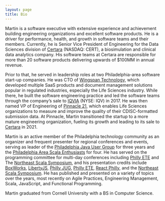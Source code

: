 ```yaml
---
layout: page
title: Bio
---
```


Martin is a software executive with extensive experience and achievement building engineering organizations and excellent software products. 
He is a driver for performance, health, and growth in software teams and their members. Currently, he is Senior Vice President of Engineering for the Data Sciences division of [Certara][certara] (NASDAQ: CERT), a biosimulation and clinical data analytics company. His software teams at Certara are responsible for more than 20 software products delivering upwards of $100MM in annual revenue.

Prior to that, he served in leadership roles at two Philadelphia-area software start-up companies. He was CTO of [Wingspan Technology][wingspan], which developed  multiple SaaS products and document management solutions popular in regulated industries, especially the Life Sciences industry. While there, he built the software engineering practice and led the software teams through the company’s sale to [IQVIA][iqvia] (NYSE: IQV) in 2017. He was then named VP of Engineering of [Pinnacle 21][pinnacle21], which enables Life Sciences organizations to measure and improve the quality of their CDISC-formatted submission data. At Pinnacle, Martin transitioned the startup to a more mature engineering organization, fueling its growth and leading to its sale to [Certara][certara] in 2021.

Martin is an active member of the Philadelphia technology community as an organizer and frequent presenter for regional conferences and events, serving as leader of the [Philadelphia Java User Group][phillyjug] for three years and the [Philadelphia Area Scala Enthusiasts][phase] for four. He has served on the programming committee for multi-day conferences including [Philly ETE][ete] and The [Northeast Scala Symposium][nescala], and his presentation credits include [BoxWorks][boxworks], [LibertyJS][libertyjs], [Philly JUG][phillyjug], [Philly ETE][ete], [React Philly][reactphilly], and the [Northeast Scala Symposium][nescala]. He has published and presented on a variety of topics over the years, most recently on Agile Practices, Engineering Management, Scala, JavaScript, and Functional Programming.

Martin graduated from Cornell University with a BS in Computer Science.

[pinnacle21]: https://www.pinnacle21.com/
[wingspan]: https://www.wingspan.com
[iqvia]: https://www.iqvia.com/
[certara]: http://certara.com
[ethermoon]: https://ethermoon.com
[phillyjug]: https://www.meetup.com/PhillyJUG/
[phase]: https://www.meetup.com/scala-phase/
[ete]: https://phillyemergingtech.com/
[nescala]: https://www.nescala.io/
[reactphilly]: https://www.meetup.com/React-Philly/
[boxworks]: https://www.box.com/boxworks/
[libertyjs]: https://libertyjs.com/
